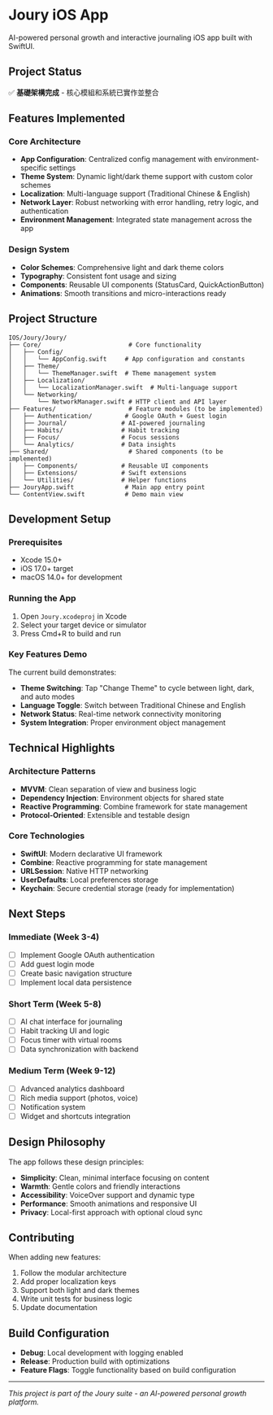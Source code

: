# Joury iOS App

AI-powered personal growth and interactive journaling iOS app built with SwiftUI.

## Project Status

✅ **基礎架構完成** - 核心模組和系統已實作並整合

## Features Implemented

### Core Architecture
- **App Configuration**: Centralized config management with environment-specific settings
- **Theme System**: Dynamic light/dark theme support with custom color schemes
- **Localization**: Multi-language support (Traditional Chinese & English)
- **Network Layer**: Robust networking with error handling, retry logic, and authentication
- **Environment Management**: Integrated state management across the app

### Design System
- **Color Schemes**: Comprehensive light and dark theme colors
- **Typography**: Consistent font usage and sizing
- **Components**: Reusable UI components (StatusCard, QuickActionButton)
- **Animations**: Smooth transitions and micro-interactions ready

## Project Structure

```
IOS/Joury/Joury/
├── Core/                        # Core functionality
│   ├── Config/
│   │   └── AppConfig.swift     # App configuration and constants
│   ├── Theme/
│   │   └── ThemeManager.swift  # Theme management system
│   ├── Localization/
│   │   └── LocalizationManager.swift  # Multi-language support
│   └── Networking/
│       └── NetworkManager.swift # HTTP client and API layer
├── Features/                    # Feature modules (to be implemented)
│   ├── Authentication/         # Google OAuth + Guest login
│   ├── Journal/               # AI-powered journaling
│   ├── Habits/                # Habit tracking
│   ├── Focus/                 # Focus sessions
│   └── Analytics/             # Data insights
├── Shared/                      # Shared components (to be implemented)
│   ├── Components/            # Reusable UI components
│   ├── Extensions/            # Swift extensions
│   └── Utilities/             # Helper functions
├── JouryApp.swift              # Main app entry point
└── ContentView.swift           # Demo main view
```

## Development Setup

### Prerequisites
- Xcode 15.0+
- iOS 17.0+ target
- macOS 14.0+ for development

### Running the App
1. Open `Joury.xcodeproj` in Xcode
2. Select your target device or simulator
3. Press Cmd+R to build and run

### Key Features Demo
The current build demonstrates:
- **Theme Switching**: Tap "Change Theme" to cycle between light, dark, and auto modes
- **Language Toggle**: Switch between Traditional Chinese and English
- **Network Status**: Real-time network connectivity monitoring
- **System Integration**: Proper environment object management

## Technical Highlights

### Architecture Patterns
- **MVVM**: Clean separation of view and business logic
- **Dependency Injection**: Environment objects for shared state
- **Reactive Programming**: Combine framework for state management
- **Protocol-Oriented**: Extensible and testable design

### Core Technologies
- **SwiftUI**: Modern declarative UI framework
- **Combine**: Reactive programming for state management
- **URLSession**: Native HTTP networking
- **UserDefaults**: Local preferences storage
- **Keychain**: Secure credential storage (ready for implementation)

## Next Steps

### Immediate (Week 3-4)
- [ ] Implement Google OAuth authentication
- [ ] Add guest login mode
- [ ] Create basic navigation structure
- [ ] Implement local data persistence

### Short Term (Week 5-8)
- [ ] AI chat interface for journaling
- [ ] Habit tracking UI and logic
- [ ] Focus timer with virtual rooms
- [ ] Data synchronization with backend

### Medium Term (Week 9-12)
- [ ] Advanced analytics dashboard
- [ ] Rich media support (photos, voice)
- [ ] Notification system
- [ ] Widget and shortcuts integration

## Design Philosophy

The app follows these design principles:
- **Simplicity**: Clean, minimal interface focusing on content
- **Warmth**: Gentle colors and friendly interactions
- **Accessibility**: VoiceOver support and dynamic type
- **Performance**: Smooth animations and responsive UI
- **Privacy**: Local-first approach with optional cloud sync

## Contributing

When adding new features:
1. Follow the modular architecture
2. Add proper localization keys
3. Support both light and dark themes
4. Write unit tests for business logic
5. Update documentation

## Build Configuration

- **Debug**: Local development with logging enabled
- **Release**: Production build with optimizations
- **Feature Flags**: Toggle functionality based on build configuration

---

*This project is part of the Joury suite - an AI-powered personal growth platform.*
